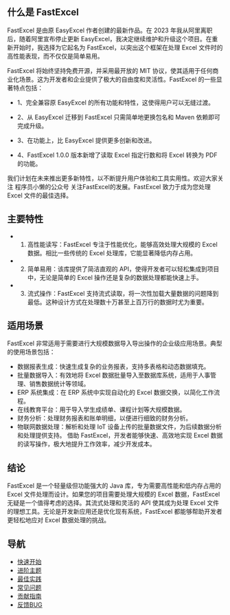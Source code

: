 ## 什么是 FastExcel

FastExcel 是由原 EasyExcel 作者创建的最新作品。在 2023 年我从阿里离职后，随着阿里宣布停止更新 EasyExcel，我决定继续维护和升级这个项目。在重新开始时，我选择为它起名为 FastExcel，以突出这个框架在处理 Excel 文件时的高性能表现，而不仅仅是简单易用。

FastExcel 将始终坚持免费开源，并采用最开放的 MIT 协议，使其适用于任何商业化场景。这为开发者和企业提供了极大的自由度和灵活性。FastExcel 的一些显著特点包括：

- 1、完全兼容原 EasyExcel 的所有功能和特性，这使得用户可以无缝过渡。

- 2、从 EasyExcel 迁移到 FastExcel 只需简单地更换包名和 Maven 依赖即可完成升级。

- 3、在功能上，比 EasyExcel 提供更多创新和改进。

- 4、FastExcel 1.0.0 版本新增了读取 Excel 指定行数和将 Excel 转换为 PDF 的功能。


我们计划在未来推出更多新特性，以不断提升用户体验和工具实用性。欢迎大家关注 程序员小懒的公众号 关注FastExcel的发展。FastExcel 致力于成为您处理 Excel 文件的最佳选择。

## 主要特性

- 1. 高性能读写：FastExcel 专注于性能优化，能够高效处理大规模的 Excel 数据。相比一些传统的 Excel 处理库，它能显著降低内存占用。
- 2. 简单易用：该库提供了简洁直观的 API，使得开发者可以轻松集成到项目中，无论是简单的 Excel 操作还是复杂的数据处理都能快速上手。
- 3. 流式操作：FastExcel 支持流式读取，将一次性加载大量数据的问题降到最低。这种设计方式在处理数十万甚至上百万行的数据时尤为重要。

## 适用场景
FastExcel 非常适用于需要进行大规模数据导入导出操作的企业级应用场景。典型的使用场景包括：

- 数据报表生成：快速生成复杂的业务报表，支持多表格和动态数据填充。
- 批量数据导入：有效地将 Excel 数据批量导入至数据库系统，适用于人事管理、销售数据统计等领域。
- ERP 系统集成：在 ERP 系统中实现自动化的 Excel 数据交换，以简化工作流程。
- 在线教育平台：用于导入学生成绩单、课程计划等大规模数据。
- 财务分析：处理财务报表和账单明细，以便进行细致的财务分析。
- 物联网数据处理：解析和处理 IoT 设备上传的批量数据文件，为后续数据分析和处理提供支持。
  借助 FastExcel，开发者能够快速、高效地实现 Excel 数据的读写操作，极大地提升工作效率，减少开发成本。

## 结论

FastExcel 是一个轻量级但功能强大的 Java 库，专为需要高性能和低内存占用的 Excel 文件处理而设计。如果您的项目需要处理大规模的 Excel 数据，FastExcel 无疑是一个值得考虑的选择。其流式处理和灵活的 API 使其成为处理 Excel 文件的理想工具。无论是开发新应用还是优化现有系统，FastExcel 都能够帮助开发者更轻松地应对 Excel 数据处理的挑战。

## 导航

- [快速开始](/docs/intro/quick_start)
- [进阶主题](/docs/advance_api)
- [最佳实践](/docs/best_practices)
- [常见问题](/docs/FAQ)
- [贡献指南](/docs/contribution)
- [反馈BUG](/docs/bug)